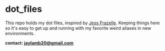 
# dot_files

This repo holds my dot files, inspired by [Jess Frazelle](https://github.com/jessfraz/dotfiles). Keeping things here so it's easy to get up and running with my favorite weird aliases in new environments.

**contact: jaylamb20@gmail.com**
